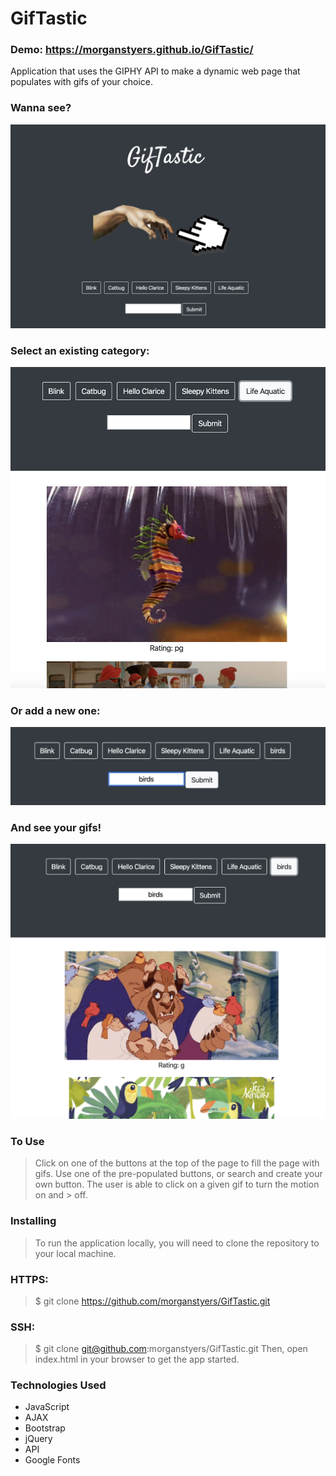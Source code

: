 # GifTastic

### Demo: https://morganstyers.github.io/GifTastic/

Application that uses the GIPHY API to make a dynamic web page that populates with gifs of your choice.

### Wanna see?
![screenshot of app](https://github.com/morganstyers/GifTastic/blob/master/assets/images/Screen%20Shot%202020-03-12%20at%201.50.02%20PM.png)

### Select an existing category:
![screenshot of app](https://github.com/morganstyers/GifTastic/blob/master/assets/images/Screen%20Shot%202020-03-12%20at%201.50.22%20PM.png)

### Or add a new one:
![screenshot of app](https://github.com/morganstyers/GifTastic/blob/master/assets/images/Screen%20Shot%202020-03-12%20at%201.50.44%20PM.png)

### And see your gifs!
![screenshot of app](https://github.com/morganstyers/GifTastic/blob/master/assets/images/Screen%20Shot%202020-03-12%20at%201.50.52%20PM.png)

### To Use
> Click on one of the buttons at the top of the page to fill the page with gifs. Use one of the pre-populated
> buttons, or search and create your own button. The user is able to click on a given gif to turn the motion on and > off.

### Installing
> To run the application locally, you will need to clone the repository to your local machine.

### HTTPS:

> $ git clone https://github.com/morganstyers/GifTastic.git

### SSH:

> $ git clone git@github.com:morganstyers/GifTastic.git
> Then, open index.html in your browser to get the app started.

### Technologies Used
* JavaScript
* AJAX
* Bootstrap
* jQuery
* API
* Google Fonts

